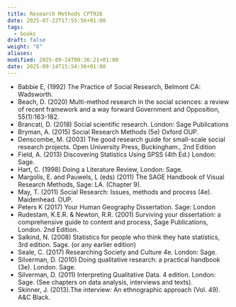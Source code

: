 ```yaml
---
title: Research Methods CPT926
date: 2025-07-22T17:55:56+01:00
tags:
  - books
draft: false
weight: "6"
aliases:
modified: 2025-09-24T00:36:21+01:00
date: 2025-09-14T15:54:36+01:00
---
```

- Babbie E, (1992) The Practice of Social Research, Belmont CA: Wadsworth.
- Beach, D. (2020) Multi-method research in the social sciences: a review of recent framework and a way forward Government and Opposition, 55(1):163-182.
- Brancati, D. (2018) Social scientific research. London: Sage Publications
- Bryman, A. (2015) Social Research Methods (5e) Oxford OUP.
- Denscombe, M. (2003) The good research guide for small-scale social research projects. Open University Press, Buckingham., 2nd Edition
- Field, A. (2013) Discovering Statistics Using SPSS (4th Ed.) London: Sage.
- Hart, C. (1998) Doing a Literature Review, London: Sage.
- Margolis, E. and Pauwels, L (eds) (2011) The SAGE Handbook of Visual Research Methods, Sage: LA. (Chapter 9).
- May, T. (2011) Social Research: Issues, methods and process (4e). Maidenhead. OUP.
- Peters K (2017) Your Human Geography Dissertation. Sage: London
- Rudestam, K.E.R. & Newton, R.R. (2001) Surviving your dissertation: a comprehensive guide to content and process, Sage Publications, London. 2nd Edition.
- Salkind, N. (2008) Statistics for people who think they hate statistics, 3rd edition. Sage. (or any earlier edition)
- Seale, C. (2017) Researching Society and Culture 4e. London: Sage.
- Silverman, D. (2010) Doing qualitative research: a practical handbook (3e). London. Sage.
- Silverman, D. (2011) Interpreting Qualitative Data. 4 edition. London: Sage. (See chapters on data analysis, interviews and texts).
- Skinner, J. (2013).The interview: An ethnographic approach (Vol. 49). A&C Black.
